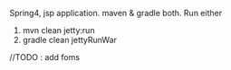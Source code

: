 Spring4, jsp application.
maven & gradle both.
Run either
1. mvn clean jetty:run
2. gradle clean jettyRunWar


//TODO : add foms
